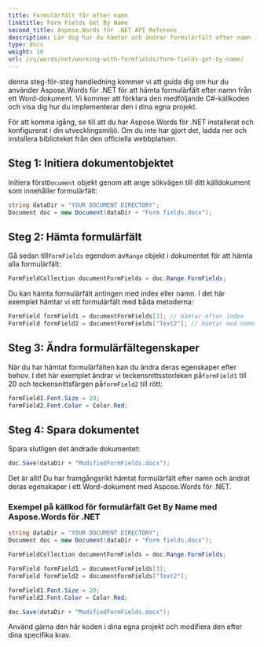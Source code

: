 ```yaml
---
title: Formulärfält får efter namn
linktitle: Form Fields Get By Name
second_title: Aspose.Words för .NET API Referens
description: Lär dig hur du hämtar och ändrar formulärfält efter namn i Word-dokument med Aspose.Words för .NET.
type: docs
weight: 10
url: /ru/words/net/working-with-formfields/form-fields-get-by-name/
---
```


denna steg-för-steg handledning kommer vi att guida dig om hur du använder Aspose.Words för .NET för att hämta formulärfält efter namn från ett Word-dokument. Vi kommer att förklara den medföljande C#-källkoden och visa dig hur du implementerar den i dina egna projekt.

För att komma igång, se till att du har Aspose.Words för .NET installerat och konfigurerat i din utvecklingsmiljö. Om du inte har gjort det, ladda ner och installera biblioteket från den officiella webbplatsen.

## Steg 1: Initiera dokumentobjektet

 Initiera först`Document` objekt genom att ange sökvägen till ditt källdokument som innehåller formulärfält:

```csharp
string dataDir = "YOUR DOCUMENT DIRECTORY";        
Document doc = new Document(dataDir + "Form fields.docx");
```

## Steg 2: Hämta formulärfält

 Gå sedan till`FormFields` egendom av`Range` objekt i dokumentet för att hämta alla formulärfält:

```csharp
FormFieldCollection documentFormFields = doc.Range.FormFields;
```

Du kan hämta formulärfält antingen med index eller namn. I det här exemplet hämtar vi ett formulärfält med båda metoderna:

```csharp
FormField formField1 = documentFormFields[3]; // Hämtar efter index
FormField formField2 = documentFormFields["Text2"]; // Hämtar med namn
```

## Steg 3: Ändra formulärfältegenskaper

 När du har hämtat formulärfälten kan du ändra deras egenskaper efter behov. I det här exemplet ändrar vi teckensnittsstorleken på`formField1` till 20 och teckensnittsfärgen på`formField2` till rött:

```csharp
formField1.Font.Size = 20;
formField2.Font.Color = Color.Red;
```

## Steg 4: Spara dokumentet

Spara slutligen det ändrade dokumentet:

```csharp
doc.Save(dataDir + "ModifiedFormFields.docx");
```

Det är allt! Du har framgångsrikt hämtat formulärfält efter namn och ändrat deras egenskaper i ett Word-dokument med Aspose.Words för .NET.

### Exempel på källkod för formulärfält Get By Name med Aspose.Words för .NET

```csharp
string dataDir = "YOUR DOCUMENT DIRECTORY";        
Document doc = new Document(dataDir + "Form fields.docx");

FormFieldCollection documentFormFields = doc.Range.FormFields;

FormField formField1 = documentFormFields[3];
FormField formField2 = documentFormFields["Text2"];

formField1.Font.Size = 20;
formField2.Font.Color = Color.Red;

doc.Save(dataDir + "ModifiedFormFields.docx");
```

Använd gärna den här koden i dina egna projekt och modifiera den efter dina specifika krav.
